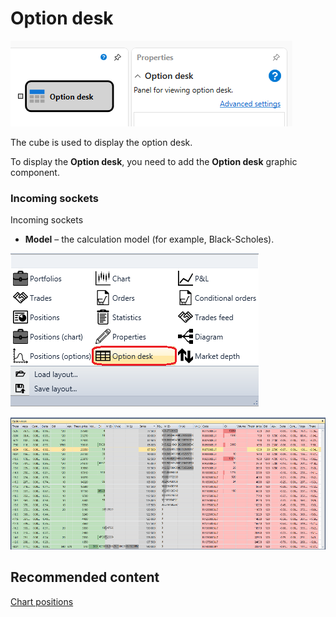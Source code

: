# Option desk

![Designer Options Board 00](../images/Designer_Options_Board_00.png)

The cube is used to display the option desk.

To display the **Option desk**, you need to add the **Option desk** graphic component.

### Incoming sockets

Incoming sockets

- **Model** – the calculation model (for example, Black-Scholes).

![Designer Options Board 01](../images/Designer_Options_Board_01.png)

![Designer Options Board 02](../images/Designer_Options_Board_02.png)

## Recommended content

[Chart positions](Designer_Graph_options_positions.md)
